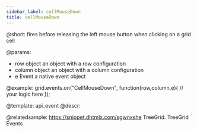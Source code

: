 ```yaml
---
sidebar_label: cellMouseDown
title: cellMouseDown
---          
```


@short:
fires before releasing the left mouse button when clicking on a grid cell

@params:
- row			object		an object with a row configuration
- column		object		an object with a column configuration
- e				Event		a native event object


@example:
grid.events.on("CellMouseDown", function(row,column,e){
     // your logic here
});


@template: api_event
@descr:


@relatedsample: https://snippet.dhtmlx.com/sgwnxshe	TreeGrid. TreeGrid Events
